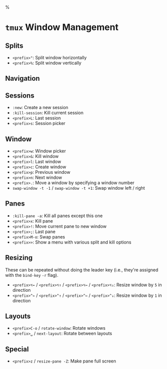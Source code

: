 %

# `tmux` Window Management

## Splits

- `<prefix>"`: Split window horizontally
- `<prefix>%`: Split window vertically

## Navigation

## Sessions

- `:new`: Create a new session
- `:kill-session`: Kill current session
- `<prefix>L`: Last session
- `<prefix>s`: Session picker

## Window

- `<prefix>w`: Window picker
- `<prefix>&`: Kill window
- `<prefix>l`: Last window
- `<prefix>c`: Create window
- `<prefix>p`: Previous window
- `<prefix>n`: Next window
- `<prefix>.`: Move a window by specifying a window number
- `swap-window -t -1` / `swap-window -t +1`: Swap window left / right

## Panes

- `:kill-pane -a`: Kill all panes except this one
- `<prefix>x`: Kill pane
- `<prefix>!`: Move current pane to new window
- `<prefix>;`: Last pane
- `<prefix>M-o`: Swap panes
- `<prefix>>`: Show a menu with various split and kill options

## Resizing

These can be repeated without doing the leader key (i.e., they're assigned with the `bind-key` `-r` flag).

- `<prefix>⌥←` / `<prefix>⌥↑` / `<prefix>⌥←` / `<prefix>⌥↓`: Resize window by `5` in direction
- `<prefix>^←` / `<prefix>^↑` / `<prefix>^←` / `<prefix>^↓`: Resize window by `1` in direction

## Layouts

- `<prefix>C-o` / `rotate-window`: Rotate windows
- `<prefix>␣` / `next-layout`: Rotate between layouts

## Special

- `<prefix>z` / `resize-pane -Z`: Make pane full screen

